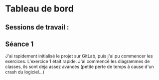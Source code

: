 # Tableau de bord

## Sessions de travail :

## Séance 1

J'ai rapidement initialisé le projet sur GitLab, puis j'ai pu commencer les exercices. L'exercice 1 était rapide. J'ai commencé les diagrammes de classes, ils sont déja assez avancés (petite perte de temps à cause d'un crash du logiciel...)